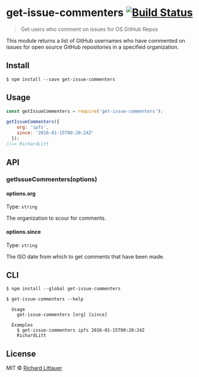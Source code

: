 # get-issue-commenters [![Build Status](https://travis-ci.org/RichardLitt/get-issue-commenters.svg?branch=master)](https://travis-ci.org/RichardLitt/get-issue-commenters)

> Get users who comment on issues for OS GitHub Repos

This module returns a list of GitHub usernames who have commented on issues for open source GitHub repositories in a specified organization.


## Install

```
$ npm install --save get-issue-commenters
```


## Usage

```js
const getIssueCommenters = require('get-issue-commenters');

getIssueCommenters({
    org: 'ipfs',
    since: '2016-01-15T00:20:24Z'
  });
//=> RichardLitt
```


## API

### getIssueCommenters(options)

#### options.org

Type: `string`

The organization to scour for comments.

#### options.since

Type: `string`

The ISO date from which to get comments that have been made.

## CLI

```
$ npm install --global get-issue-commenters
```

```
$ get-issue-commenters --help

  Usage
    get-issue-commenters [org] [since]

  Examples
    $ get-issue-commenters ipfs 2016-01-15T00:20:24Z
    RichardLitt
```


## License

MIT © [Richard Littauer](http://burntfen.com)
